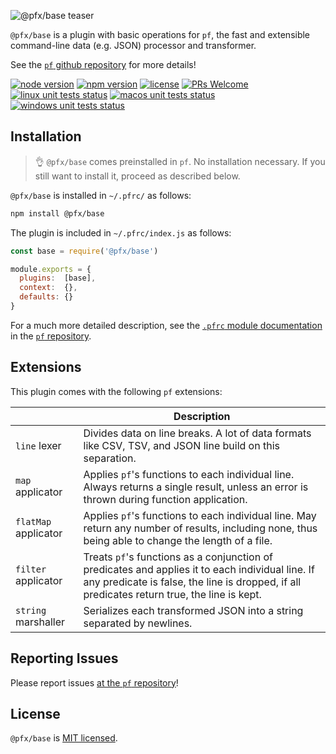 ![@pfx/base teaser][teaser]

`@pfx/base` is a plugin with basic operations for `pf`, the fast and extensible command-line data (e.g. JSON) processor and transformer.

See the [`pf` github repository][pf] for more details!

[![node version][node-shield]][node]
[![npm version][npm-shield]][npm-package]
[![license][license-shield]][license]
[![PRs Welcome][prs-shield]][pfx-how-to-contribute]
[![linux unit tests status][linux-unit-tests-shield]][actions]
[![macos unit tests status][macos-unit-tests-shield]][actions]
[![windows unit tests status][windows-unit-tests-shield]][actions]

## Installation

> :ok_hand: `@pfx/base` comes preinstalled in `pf`. No installation necessary. If you still want to install it, proceed as described below.

`@pfx/base` is installed in `~/.pfrc/` as follows:

```bash
npm install @pfx/base
```

The plugin is included in `~/.pfrc/index.js` as follows:

```js
const base = require('@pfx/base')

module.exports = {
  plugins:  [base],
  context:  {},
  defaults: {}
}
```

For a much more detailed description, see the [`.pfrc` module documentation][pf-pfrc-module] in the [`pf` repository][pf].

## Extensions

This plugin comes with the following `pf` extensions:

|                      | Description                                                                                                                                                                                     |
|----------------------|-------------------------------------------------------------------------------------------------------------------------------------------------------------------------------------------------|
| `line` lexer         | Divides data on line breaks. A lot of data formats like CSV, TSV, and JSON line build on this separation.                                                                                       |
| `map` applicator     | Applies `pf`'s functions to each individual line. Always returns a single result, unless an error is thrown during function application.                                                        |
| `flatMap` applicator | Applies `pf`'s functions to each individual line. May return any number of results, including none, thus being able to change the length of a file.                                             |
| `filter` applicator  | Treats `pf`'s functions as a conjunction of predicates and applies it to each individual line. If any predicate is false, the line is dropped, if all predicates return true, the line is kept. |
| `string` marshaller  | Serializes each transformed JSON into a string separated by newlines.                                                                                                                           |

## Reporting Issues

Please report issues [at the `pf` repository][issues]!

## License

`@pfx/base` is [MIT licensed][license].

[npm-package]: https://www.npmjs.com/package/@pfx/base
[license]: https://github.com/Yord/pfx-base/blob/master/LICENSE
[teaser]: ./teaser.gif
[pf]: https://github.com/Yord/pf
[actions]: https://github.com/Yord/pfx-base/actions
[npm-shield]: https://img.shields.io/npm/v/@pfx/base.svg?color=orange&labelColor=313A42
[license-shield]: https://img.shields.io/npm/l/@pfx/base?color=yellow&labelColor=313A42
[node-shield]: https://img.shields.io/node/v/@pfx/base?color=red&labelColor=313A42
[node]: https://nodejs.org/
[prs-shield]: https://img.shields.io/badge/PRs-welcome-green.svg?labelColor=313A42
[pfx-how-to-contribute]: https://github.com/Yord/pf
[linux-unit-tests-shield]: https://github.com/Yord/pfx-base/workflows/linux/badge.svg?branch=master
[macos-unit-tests-shield]: https://github.com/Yord/pfx-base/workflows/macos/badge.svg?branch=master
[windows-unit-tests-shield]: https://github.com/Yord/pfx-base/workflows/windows/badge.svg?branch=master
[issues]: https://github.com/Yord/pf/issues
[pf-pfrc-module]: https://github.com/Yord/pf#pfrc-module